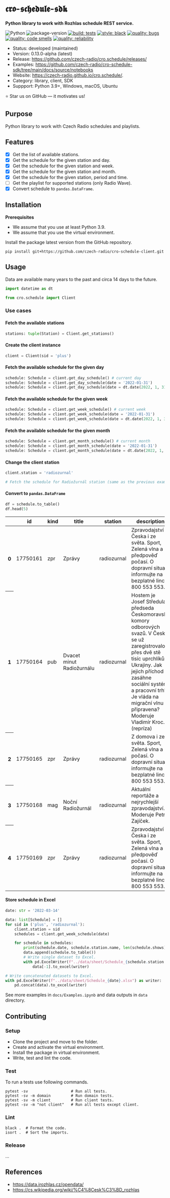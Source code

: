 # 𝖈𝖗𝖔-𝖘𝖈𝖍𝖊𝖉𝖚𝖑𝖊-𝖘𝖉𝖐

**Python library to work with Rozhlas schedule REST service.**

![Python](https://img.shields.io/badge/language-Python-blue.svg)
![package-version](https://img.shields.io/badge/version-0.15.0-blue)
[![build: tests](https://github.com/czech-radio/cro.schedule/actions/workflows/main.yml/badge.svg)](https://github.com/czech-radio/cro.schedule/actions/workflows/main.yml)
[![style: black](https://img.shields.io/badge/style-black-000000.svg)](https://github.com/psf/black)
[![quality: bugs](https://sonarcloud.io/api/project_badges/measure?project=czech-radio_cro.schedule&metric=bugs)](https://sonarcloud.io/dashboard?id=czech-radio_cro.schedule)
[![quality: code smells](https://sonarcloud.io/api/project_badges/measure?project=czech-radio_cro.schedule&metric=code_smells)](https://sonarcloud.io/dashboard?id=czech-radio_cro.schedule)
[![quality: reliability](https://sonarcloud.io/api/project_badges/measure?project=czech-radio_cro.schedule&metric=reliability_rating)](https://sonarcloud.io/dashboard?id=czech-radio_cro.schedule)

- Status: developed (maintained)
- Version: 0.13.0-alpha (latest)
- Release: https://github.com/czech-radio/cro.schedule/releases/
- Examples: https://github.com/czech-radio/cro-schedule-sdk/tree/main/docs/source/notebooks
- Website: https://czech-radio.github.io/cro.schedule/.
- Category: library, client, SDK
- Suppport: Python 3.9+, Windows, macOS, Ubuntu


:star: Star us on GitHub — it motivates us!

## Purpose

Python library to work with Czech Radio schedules and playlists.

## Features

- [x] Get the list of available stations.
- [x] Get the schedule for the given station and day.
- [x] Get the schedule for the given station and week.
- [x] Get the schedule for the given station and month.
- [x] Get the schedule for the given station, period and time.
- [ ] Get the playlist for supported stations (only Radio Wave).
- [x] Convert schedule to `pandas.DataFrame`.

## Installation

**Prerequisites**

* We assume that you use at least Python 3.9.
* We assume that you use the virtual environment.

Install the package latest version from the GitHub repository.

```
pip install git+https://github.com/czech-radio/cro-schedule-client.git
```

## Usage

Data are available many years to the past and circa 14 days to the future.

```python
import datetime as dt

from cro.schedule import Client
```
### Use cases

#### Fetch the available stations

```python
stations: tuple(Station) = Client.get_stations()
```

#### Create the client instance

```python
client = Client(sid = 'plus')
```

#### Fetch the available schedule for the given day

```python
schedule: Schedule = client.get_day_schedule() # current day
schedule: Schedule = client.get_day_schedule(date = '2022-01-31')
schedule: Schedule = client.get_day_schedule(date = dt.date(2022, 1, 31))
```

#### Fetch the available schedule for the given week

```python
schedule: Schedule = client.get_week_schedule() # current week
schedule: Schedule = client.get_week_schedule(date = '2022-01-31')
schedule: Schedule = client.get_week_schedule(date = dt.date(2022, 1, 31))
```

#### Fetch the available schedule for the given month

```python
schedule: Schedule = client.get_month_schedule() # current month
schedule: Schedule = client.get_month_schedule(date = '2022-01-31')
schedule: Schedule = client.get_month_schedule(date = dt.date(2022, 1, 31))
```

#### Change the client station

```python
client.station = 'radiozurnal'

# Fetch the schedule for Radiožurnál station (same as the previous examples).
```

#### Convert to `pandas.DataFrame`

```python
df = schedule.to_table()
df.head(5)
```

<table>  <thead>  <tr>      <th></th>      <th>id</th>      <th>kind</th>      <th>title</th>      <th>station</th>      <th>description</th>      <th>since</th>      <th>till</th>      <th>duration</th>      <th>persons</th>      <th>repetition</th>    </tr>  </thead>  <tbody>    <tr>      <th>0</th>      <td>17750161</td>      <td>zpr</td>      <td>Zprávy</td>      <td>radiozurnal</td>      <td>Zpravodajství z Česka i ze světa. Sport, Zelená vlna a předpověď počasí. O dopravní situaci informujte na bezplatné lince 800 553 553.</td>      <td>2022-03-22 00:00:00</td>      <td>2022-03-22 00:09:00</td>      <td>00:09:00</td>      <td>None</td>      <td>False</td>    </tr>    <tr>      <th>1</th>      <td>17750164</td>      <td>pub</td>      <td>Dvacet minut Radiožurnálu</td>      <td>radiozurnal</td>      <td>Hostem je Josef Středula, předseda Českomoravské komory odborových svazů. V Česku se už zaregistrovalo přes dvě stě tisíc uprchlíků z Ukrajiny. Jak jejich příchod zasáhne sociální systém a pracovní trh? Je vláda na migrační vlnu připravena? Moderuje Vladimír Kroc. (repríza)</td>      <td>2022-03-22 00:10:00</td>      <td>2022-03-22 00:30:00</td>      <td>00:20:00</td>      <td>({'id': 5004021, 'name': 'Vladimír Kroc'},)</td>      <td>True</td>    </tr>    <tr>      <th>2</th>      <td>17750165</td>      <td>zpr</td>      <td>Zprávy</td>      <td>radiozurnal</td>      <td>Z domova i ze světa. Sport, Zelená vlna a počasí. O dopravní situaci informujte na bezplatné lince 800 553 553.</td>      <td>2022-03-22 00:30:00</td>      <td>2022-03-22 00:32:00</td>      <td>00:02:00</td>      <td>None</td>      <td>False</td>    </tr>    <tr>      <th>3</th>      <td>17750168</td>      <td>mag</td>      <td>Noční Radiožurnál</td>      <td>radiozurnal</td>      <td>Aktuální reportáže a nejrychlejší zpravodajství. Moderuje Petr Zajíček.</td>      <td>2022-03-22 00:33:00</td>      <td>2022-03-22 01:00:00</td>      <td>00:27:00</td>      <td>None</td>      <td>False</td>    </tr>    <tr>      <th>4</th>      <td>17750169</td>      <td>zpr</td>      <td>Zprávy</td>      <td>radiozurnal</td>      <td>Zpravodajství z Česka i ze světa. Sport, Zelená vlna a předpověď počasí. O dopravní situaci informujte na bezplatné lince 800 553 553.</td>      <td>2022-03-22 01:00:00</td>      <td>2022-03-22 01:04:00</td>      <td>00:04:00</td>      <td>None</td>      <td>False</td>    </tr>  </tbody></table>

#### Store schedule in Excel

```python
date: str = '2022-03-14'

data: list[Schedule] = []
for sid in ('plus', 'radiozurnal'):
    client.station = sid
    schedules = client.get_week_schedule(date)

    for schedule in schedules:
        print(schedule.date, schedule.station.name, len(schedule.shows))
        data.append(schedule.to_table())
        # Write single dataset to Excel.
        with pd.ExcelWriter(f"../data/sheet/Schedule_{schedule.station.name}_{schedule.date}.xlsx") as writer:
            data[-1].to_excel(writer)

# Write concatenated datasets to Excel.
with pd.ExcelWriter(f"../data/sheet/Schedule_{date}.xlsx") as writer:
    pd.concat(data).to_excel(writer)
```

See more examples in `docs/Examples.ipynb` and data outputs in `data` directory.

## Contributing

### Setup

-  Clone the project and move to the folder.
-  Create and activate the virtual environment.
-  Install the package in virtual environment.
-  Write, test and lint the code.

### Test

To run a tests use following commands.

```
pytest -sv                   # Run all tests.
pytest -sv -m domain         # Run domain tests.
pytest -sv -m client         # Run client tests.
pytest -sv -m "not client"   # Run all tests except client.
```

### Lint
```
black .  # Format the code.
isort .  # Sort the imports.
```

### Release

&hellip;


## References

- https://data.irozhlas.cz/opendata/
- https://cs.wikipedia.org/wiki/%C4%8Cesk%C3%BD_rozhlas

